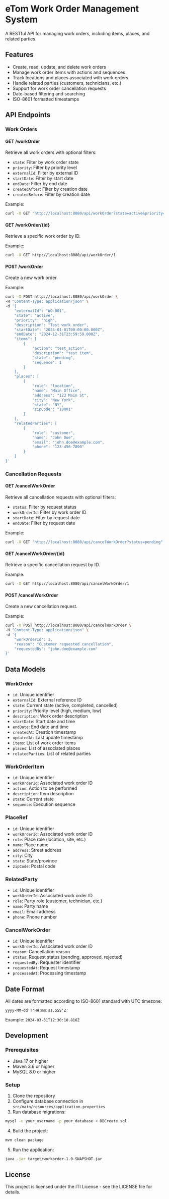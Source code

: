 # eTom Work Order Management System

A RESTful API for managing work orders, including items, places, and related parties.

## Features

- Create, read, update, and delete work orders
- Manage work order items with actions and sequences
- Track locations and places associated with work orders
- Handle related parties (customers, technicians, etc.)
- Support for work order cancellation requests
- Date-based filtering and searching
- ISO-8601 formatted timestamps

## API Endpoints

### Work Orders

#### GET /workOrder
Retrieve all work orders with optional filters:
- `state`: Filter by work order state
- `priority`: Filter by priority level
- `externalId`: Filter by external ID
- `startDate`: Filter by start date
- `endDate`: Filter by end date
- `createdAfter`: Filter by creation date
- `createdBefore`: Filter by creation date

Example:
```bash
curl -X GET "http://localhost:8080/api/workOrder?state=active&priority=high"
```

#### GET /workOrder/{id}
Retrieve a specific work order by ID.

Example:
```bash
curl -X GET http://localhost:8080/api/workOrder/1
```

#### POST /workOrder
Create a new work order.

Example:
```bash
curl -X POST http://localhost:8080/api/workOrder \
-H "Content-Type: application/json" \
-d '{
    "externalId": "WO-001",
    "state": "active",
    "priority": "high",
    "description": "Test work order",
    "startDate": "2024-01-01T00:00:00.000Z",
    "endDate": "2024-12-31T23:59:59.000Z",
    "items": [
        {
            "action": "test_action",
            "description": "test item",
            "state": "pending",
            "sequence": 1
        }
    ],
    "places": [
        {
            "role": "location",
            "name": "Main Office",
            "address": "123 Main St",
            "city": "New York",
            "state": "NY",
            "zipCode": "10001"
        }
    ],
    "relatedParties": [
        {
            "role": "customer",
            "name": "John Doe",
            "email": "john.doe@example.com",
            "phone": "123-456-7890"
        }
    ]
}'
```

### Cancellation Requests

#### GET /cancelWorkOrder
Retrieve all cancellation requests with optional filters:
- `status`: Filter by request status
- `workOrderId`: Filter by work order ID
- `startDate`: Filter by request date
- `endDate`: Filter by request date

Example:
```bash
curl -X GET "http://localhost:8080/api/cancelWorkOrder?status=pending"
```

#### GET /cancelWorkOrder/{id}
Retrieve a specific cancellation request by ID.

Example:
```bash
curl -X GET http://localhost:8080/api/cancelWorkOrder/1
```

#### POST /cancelWorkOrder
Create a new cancellation request.

Example:
```bash
curl -X POST http://localhost:8080/api/cancelWorkOrder \
-H "Content-Type: application/json" \
-d '{
    "workOrderId": 1,
    "reason": "Customer requested cancellation",
    "requestedBy": "john.doe@example.com"
}'
```

## Data Models

### WorkOrder
- `id`: Unique identifier
- `externalId`: External reference ID
- `state`: Current state (active, completed, cancelled)
- `priority`: Priority level (high, medium, low)
- `description`: Work order description
- `startDate`: Start date and time
- `endDate`: End date and time
- `createdAt`: Creation timestamp
- `updatedAt`: Last update timestamp
- `items`: List of work order items
- `places`: List of associated places
- `relatedParties`: List of related parties

### WorkOrderItem
- `id`: Unique identifier
- `workOrderId`: Associated work order ID
- `action`: Action to be performed
- `description`: Item description
- `state`: Current state
- `sequence`: Execution sequence

### PlaceRef
- `id`: Unique identifier
- `workOrderId`: Associated work order ID
- `role`: Place role (location, site, etc.)
- `name`: Place name
- `address`: Street address
- `city`: City
- `state`: State/province
- `zipCode`: Postal code

### RelatedParty
- `id`: Unique identifier
- `workOrderId`: Associated work order ID
- `role`: Party role (customer, technician, etc.)
- `name`: Party name
- `email`: Email address
- `phone`: Phone number

### CancelWorkOrder
- `id`: Unique identifier
- `workOrderId`: Associated work order ID
- `reason`: Cancellation reason
- `status`: Request status (pending, approved, rejected)
- `requestedBy`: Requester identifier
- `requestedAt`: Request timestamp
- `processedAt`: Processing timestamp

## Date Format
All dates are formatted according to ISO-8601 standard with UTC timezone:
```
yyyy-MM-dd'T'HH:mm:ss.SSS'Z'
```

Example: `2024-03-31T12:30:10.816Z`

## Development

### Prerequisites
- Java 17 or higher
- Maven 3.6 or higher
- MySQL 8.0 or higher

### Setup
1. Clone the repository
2. Configure database connection in `src/main/resources/application.properties`
3. Run database migrations:
```bash
mysql -u your_username -p your_database < DBCreate.sql
```
4. Build the project:
```bash
mvn clean package
```
5. Run the application:
```bash
java -jar target/workorder-1.0-SNAPSHOT.jar
```

## License
This project is licensed under the ITI License - see the LICENSE file for details. 
